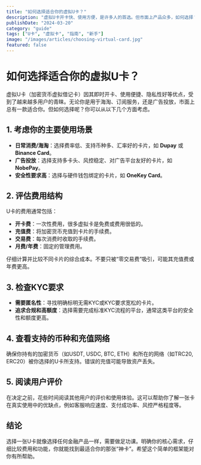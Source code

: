 ```yaml
---
title: "如何选择适合你的虚拟U卡？"
description: "虚拟U卡开卡快、使用方便，是许多人的首选。但市面上产品众多，如何选择？本文提供一个简单的框架，助你找到最适合自己的虚拟U卡。"
publishDate: "2024-03-20"
category: "guide"
tags: ["U卡", "虚拟卡", "指南", "新手"]
image: "/images/articles/choosing-virtual-card.jpg"
featured: false
---
```


# 如何选择适合你的虚拟U卡？

虚拟U卡（加密货币虚拟借记卡）因其即时开卡、使用便捷、隐私性好等优点，受到了越来越多用户的青睐。无论你是用于海淘、订阅服务，还是广告投放，市面上总有一款适合你。但如何选择呢？你可以从以下几个方面考虑。

## 1. 考虑你的主要使用场景

- **日常消费/海淘**：选择费率低、支持币种多、汇率好的卡片，如 **Dupay** 或 **Binance Card**。
- **广告投放**：选择支持多卡头、风控稳定、对广告平台友好的卡片，如 **NobePay**。
- **安全性要求高**：选择与硬件钱包绑定的卡片，如 **OneKey Card**。

## 2. 评估费用结构

U卡的费用通常包括：
- **开卡费**：一次性费用，很多虚拟卡是免费或费用很低的。
- **充值费**：将加密货币充值到卡片的手续费。
- **交易费**：每次消费时收取的手续费。
- **月费/年费**：固定的管理费用。

仔细计算并比较不同卡片的综合成本。不要只被“零交易费”吸引，可能其充值费或年费更高。

## 3. 检查KYC要求

- **需要匿名性**：寻找明确标明无需KYC或KYC要求宽松的卡片。
- **追求合规和高额度**：选择需要完成标准KYC流程的平台，通常这类平台的安全性和额度更高。

## 4. 查看支持的币种和充值网络

确保你持有的加密货币（如USDT, USDC, BTC, ETH）和所在的网络（如TRC20, ERC20）被你选择的U卡所支持。错误的充值可能导致资产丢失。

## 5. 阅读用户评价

在决定之前，花些时间阅读其他用户的评价和使用体验。这可以帮助你了解一张卡在真实使用中的优缺点，例如客服响应速度、支付成功率、风控严格程度等。

## 结论

选择一张U卡就像选择任何金融产品一样，需要做足功课。明确你的核心需求，仔细比较费用和功能，你就能找到最适合你的那张“神卡”。希望这个简单的框架能对你有所帮助。
